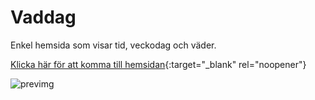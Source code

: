 # Vaddag
Enkel hemsida som visar tid, veckodag och väder.

[Klicka här för att komma till hemsidan](https://lastdeve.github.io/Vaddag/){:target="_blank" rel="noopener"}

![previmg](https://user-images.githubusercontent.com/65189211/217394795-f952e1e0-932c-469d-b812-b944c8ed1f70.png)
